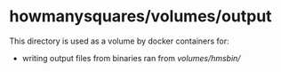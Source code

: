 # howmanysquares/volumes/output
This directory is used as a volume by docker containers for:
 - writing output files from binaries ran from *volumes/hmsbin/*

